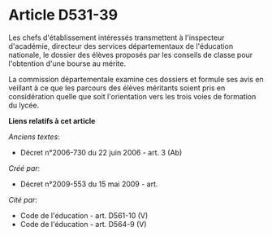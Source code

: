 # Article D531-39

Les chefs d'établissement intéressés transmettent à l'inspecteur d'académie, directeur des services départementaux de
l'éducation nationale, le dossier des élèves proposés par les conseils de classe pour l'obtention d'une bourse au mérite.

La commission départementale examine ces dossiers et formule ses avis en veillant à ce que les parcours des élèves méritants
soient pris en considération quelle que soit l'orientation vers les trois voies de formation du lycée.

**Liens relatifs à cet article**

_Anciens textes_:

  - Décret n°2006-730 du 22 juin 2006 - art. 3 (Ab)

_Créé par_:

  - Décret n°2009-553 du 15 mai 2009 - art.

_Cité par_:

  - Code de l'éducation - art. D561-10 (V)
  - Code de l'éducation - art. D564-9 (V)
